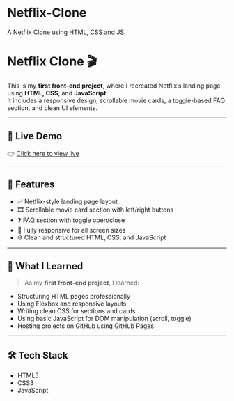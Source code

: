 # Netflix-Clone
A Netflix Clone using HTML, CSS and JS.
# Netflix Clone 🎬

This is my **first front-end project**, where I recreated Netflix’s landing page using **HTML, CSS**, and **JavaScript**.  
It includes a responsive design, scrollable movie cards, a toggle-based FAQ section, and clean UI elements.

---

## 🔗 Live Demo

👉 [Click here to view live](https://ankushsharma07.github.io/Netflix-Clone/)

---

## 🚀 Features

- ✅ Netflix-style landing page layout
- 🎞️ Scrollable movie card section with left/right buttons
- ❓ FAQ section with toggle open/close
- 📱 Fully responsive for all screen sizes
- 🌐 Clean and structured HTML, CSS, and JavaScript

---

## 🧠 What I Learned

> As my **first front-end project**, I learned:
- Structuring HTML pages professionally
- Using Flexbox and responsive layouts
- Writing clean CSS for sections and cards
- Using basic JavaScript for DOM manipulation (scroll, toggle)
- Hosting projects on GitHub using GitHub Pages

---

## 🛠️ Tech Stack

- HTML5  
- CSS3  
- JavaScript 





